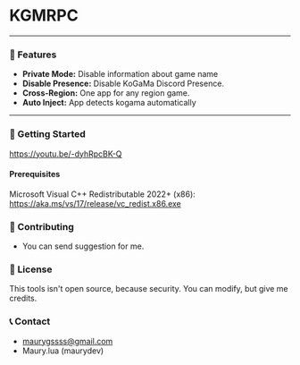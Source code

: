 # KGMRPC


---

### 🌟 Features

* **Private Mode:** Disable information about game name
* **Disable Presence:** Disable KoGaMa Discord Presence.
* **Cross-Region:** One app for any region game.
* **Auto Inject:** App detects kogama automatically

---

### 🚀 Getting Started

https://youtu.be/-dyhRpcBK-Q

#### Prerequisites

Microsoft Visual C++ Redistributable 2022+ (x86):
https://aka.ms/vs/17/release/vc_redist.x86.exe

### 🤝 Contributing
- You can send suggestion for me.

### 📄 License

This tools isn't open source, because security. You can modify, but give me credits.


### 📞 Contact
- maurygssss@gmail.com
- Maury.lua (maurydev)
